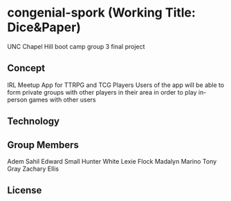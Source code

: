 # congenial-spork (Working Title: Dice&Paper)
UNC Chapel Hill boot camp group 3 final project

## Concept
IRL Meetup App for TTRPG and TCG Players
Users of the app will be able to form private groups with other players in their area
in order to play in-person games with other users

## Technology

## Group Members
Adem Sahil
Edward Small
Hunter White
Lexie Flock
Madalyn Marino
Tony Gray
Zachary Ellis

## License


